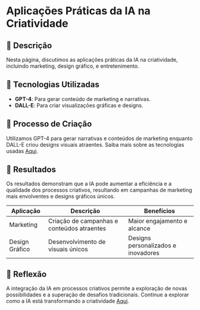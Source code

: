 # Aplicações Práticas da IA na Criatividade

## 📒 Descrição
Nesta página, discutimos as aplicações práticas da IA na criatividade, incluindo marketing, design gráfico, e entretenimento.

## 🤖 Tecnologias Utilizadas
- **GPT-4**: Para gerar conteúdo de marketing e narrativas.
- **DALL-E**: Para criar visualizações gráficas e designs.

## 🧐 Processo de Criação
Utilizamos GPT-4 para gerar narrativas e conteúdos de marketing enquanto DALL-E criou designs visuais atraentes. Saiba mais sobre as tecnologias usadas [Aqui](./Artes.md).

## 🚀 Resultados
Os resultados demonstram que a IA pode aumentar a eficiência e a qualidade dos processos criativos, resultando em campanhas de marketing mais envolventes e designs gráficos únicos.

| Aplicação          | Descrição                                 | Benefícios                                   |
|--------------------|-------------------------------------------|----------------------------------------------|
| Marketing          | Criação de campanhas e conteúdos atraentes| Maior engajamento e alcance                  |
| Design Gráfico     | Desenvolvimento de visuais únicos         | Designs personalizados e inovadores          |

## 💭 Reflexão
A integração da IA em processos criativos permite a exploração de novas possibilidades e a superação de desafios tradicionais. Continue a explorar como a IA está transformando a criatividade [Aqui](./Criatividade.md).
